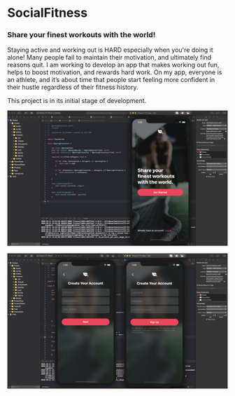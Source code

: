 # SocialFitness
### Share your finest workouts with the world! 

Staying active and working out is HARD especially when you're doing it alone! Many people fail to maintain their motivation, and ultimately find reasons quit. I am working to develop an app that makes working out fun, helps to boost motivation, and rewards hard work. On my app, everyone is an athlete, and it’s about time that people start feeling more confident in their hustle regardless of their fitness history.

This project is in its initial stage of development.


![image](https://github.com/KrisJackson/SocialFitness/blob/main/Fitness/Screenshots/Opening.jpg)


![image](https://github.com/KrisJackson/SocialFitness/blob/main/Fitness/Screenshots/SignUp.jpg)
